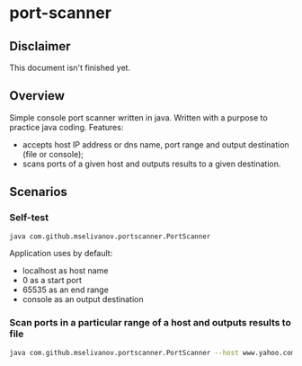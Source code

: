 # port-scanner
## Disclaimer
This document isn't finished yet.
## Overview
Simple console port scanner written in java. 
Written with a purpose to practice java coding.
Features:
* accepts host IP address or dns name, port range and output destination (file or console);
* scans ports of a given host and outputs results to a given destination.
## Scenarios
### Self-test
```bash
java com.github.mselivanov.portscanner.PortScanner
```

Application uses by default:
* localhost as host name
* 0 as a start port
* 65535 as an end range
* console as an output destination

### Scan ports in a particular range of a host and outputs results to file
```bash
java com.github.mselivanov.portscanner.PortScanner --host www.yahoo.com --startport 0 --endport 1023 --file c:/Tmp/ports.txt
```